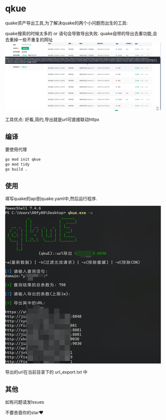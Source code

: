 # qkue

quake资产导出工具,为了解决quake的两个小问题而出生的工具:

quake搜索的时候太多的 or 语句会导致导出失败.
quake自带的导出去重功能,会去重掉一些不重复的网址
![image-20250123172430645](img/1737624241738.png)

工具优点:
好看,简约,导出就是url可直接联动httpx

## 编译

要使用代理

```
go mod init qkue
go mod tidy
go build .
```

## 使用

填写quake的api到quake.yaml中,然后运行程序.

![086a655b7ab2cc0ec11dbbc742b508b](img/1737625143006.png)

导出的url在当前目录下的 url_export.txt 中

## 其他

如有问题请发lssues

不要吝啬你的star❤
